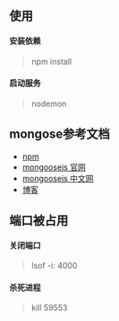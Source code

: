 ## 使用
#### 安装依赖
> npm install
#### 启动服务
> nodemon

## mongose参考文档
- [npm](https://www.npmjs.com/package/mongoose)
- [mongoosejs 官网](https://mongoosejs.com/)
- [mongoosejs 中文网](http://www.mongoosejs.net/)
- [博客](https://blog.csdn.net/weixin_42235173/article/details/90762674)

## 端口被占用
#### 关闭端口
> lsof -i: 4000
#### 杀死进程
> kill 59553